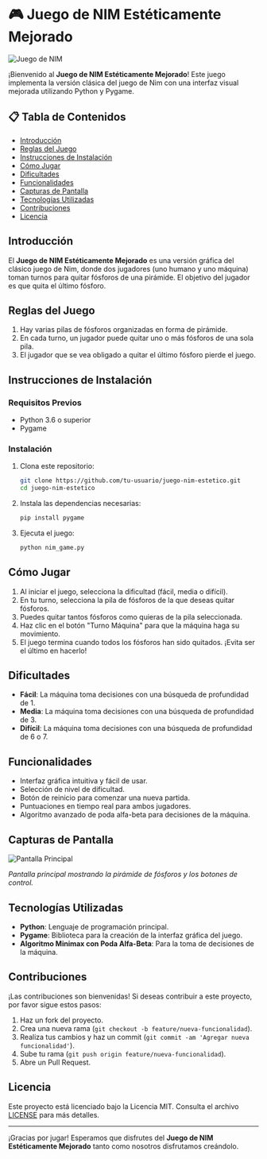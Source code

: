 # 🎮 Juego de NIM Estéticamente Mejorado

![Juego de NIM](https://external-content.duckduckgo.com/iu/?u=http%3A%2F%2Fi.imgur.com%2F0wiGNRi.png&f=1&nofb=1&ipt=ef4e338949c9b311319ab4dd54baee1dd63d6a0630c00add6de64c122916aeb0&ipo=images)

¡Bienvenido al **Juego de NIM Estéticamente Mejorado**! Este juego implementa la versión clásica del juego de Nim con una interfaz visual mejorada utilizando Python y Pygame.

## 📋 Tabla de Contenidos
- [Introducción](#introducción)
- [Reglas del Juego](#reglas-del-juego)
- [Instrucciones de Instalación](#instrucciones-de-instalación)
- [Cómo Jugar](#cómo-jugar)
- [Dificultades](#dificultades)
- [Funcionalidades](#funcionalidades)
- [Capturas de Pantalla](#capturas-de-pantalla)
- [Tecnologías Utilizadas](#tecnologías-utilizadas)
- [Contribuciones](#contribuciones)
- [Licencia](#licencia)

## Introducción

El **Juego de NIM Estéticamente Mejorado** es una versión gráfica del clásico juego de Nim, donde dos jugadores (uno humano y uno máquina) toman turnos para quitar fósforos de una pirámide. El objetivo del jugador es que quita el último fósforo.

## Reglas del Juego

1. Hay varias pilas de fósforos organizadas en forma de pirámide.
2. En cada turno, un jugador puede quitar uno o más fósforos de una sola pila.
3. El jugador que se vea obligado a quitar el último fósforo pierde el juego.

## Instrucciones de Instalación

### Requisitos Previos

- Python 3.6 o superior
- Pygame

### Instalación

1. Clona este repositorio:

    ```bash
    git clone https://github.com/tu-usuario/juego-nim-estetico.git
    cd juego-nim-estetico
    ```

2. Instala las dependencias necesarias:

    ```bash
    pip install pygame
    ```

3. Ejecuta el juego:

    ```bash
    python nim_game.py
    ```

## Cómo Jugar

1. Al iniciar el juego, selecciona la dificultad (fácil, media o difícil).
2. En tu turno, selecciona la pila de fósforos de la que deseas quitar fósforos.
3. Puedes quitar tantos fósforos como quieras de la pila seleccionada.
4. Haz clic en el botón "Turno Máquina" para que la máquina haga su movimiento.
5. El juego termina cuando todos los fósforos han sido quitados. ¡Evita ser el último en hacerlo!

## Dificultades

- **Fácil**: La máquina toma decisiones con una búsqueda de profundidad de 1.
- **Media**: La máquina toma decisiones con una búsqueda de profundidad de 3.
- **Difícil**: La máquina toma decisiones con una búsqueda de profundidad de 6 o 7.

## Funcionalidades

- Interfaz gráfica intuitiva y fácil de usar.
- Selección de nivel de dificultad.
- Botón de reinicio para comenzar una nueva partida.
- Puntuaciones en tiempo real para ambos jugadores.
- Algoritmo avanzado de poda alfa-beta para decisiones de la máquina.

## Capturas de Pantalla

![Pantalla Principal]([https://github.com/Skaipe12/nim_game/blob/main/Tablero.png?raw=true])

*Pantalla principal mostrando la pirámide de fósforos y los botones de control.*

## Tecnologías Utilizadas

- **Python**: Lenguaje de programación principal.
- **Pygame**: Biblioteca para la creación de la interfaz gráfica del juego.
- **Algoritmo Minimax con Poda Alfa-Beta**: Para la toma de decisiones de la máquina.

## Contribuciones

¡Las contribuciones son bienvenidas! Si deseas contribuir a este proyecto, por favor sigue estos pasos:

1. Haz un fork del proyecto.
2. Crea una nueva rama (`git checkout -b feature/nueva-funcionalidad`).
3. Realiza tus cambios y haz un commit (`git commit -am 'Agregar nueva funcionalidad'`).
4. Sube tu rama (`git push origin feature/nueva-funcionalidad`).
5. Abre un Pull Request.

## Licencia

Este proyecto está licenciado bajo la Licencia MIT. Consulta el archivo [LICENSE](LICENSE) para más detalles.

---

¡Gracias por jugar! Esperamos que disfrutes del **Juego de NIM Estéticamente Mejorado** tanto como nosotros disfrutamos creándolo.
